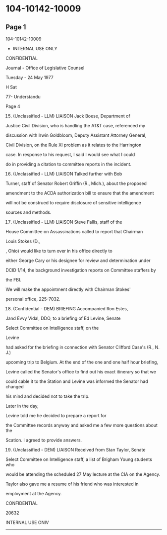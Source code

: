 # 104-10142-10009

## Page 1

104-10142-10009

- INTERNAL USE ONLY

CONFIDENTIAL

Journal - Office of Legislative Counsel

Tuesday - 24 May 1977

H Sat

77- Understandu

Page 4

15. (Unclassified - LLM) LIAISON Jack Boese, Department of

Justice Civil Division, who is handling the AT&T case, referenced my

discussion with Irwin Goldbloom, Deputy Assistant Attorney General,

Civil Division, on the Rule XI problem as it relates to the Harrington

case. In response to his request, I said I would see what I could

do in providing a citation to committee reports in the incident.

16. (Unclassified - LLM) LIAISON Talked further with Bob

Turner, staff of Senator Robert Griffin (R., Mich.), about the proposed

amendment to the ACDA authorization bill to ensure that the amendment

will not be construed to require disclosure of sensitive intelligence

sources and methods.

17. (Unclassified - LLM) LIAISON Steve Fallis, staff of the

House Committee on Assassinations called to report that Chairman

Louis Stokes (D.,

, Ohio) would like to turn over in his office directly to

either George Cary or his designee for review and determination under

DCID 1/14, the background investigation reports on Committee staffers by

the FBI.

We will make the appointment directly with Chairman Stokes'

personal office, 225-7032.

18. (Confidential - DEM) BRIEFING Accompanied Ron Estes,

Jand Evvy Vidal, DDO, to a briefing of Ed Levine, Senate

Select Committee on Intelligence staff, on the

Levine

had asked for the briefing in connection with Senator Clifford Case's (R., N. J.)

upcoming trip to Belgium. At the end of the one and one half hour briefing,

Levine called the Senator's office to find out his exact itinerary so that we

could cable it to the Station and Levine was informed the Senator had changed

his mind and decided not to take the trip.

Later in the day,

Levine told me he decided to prepare a report for

the Committee records anyway and asked me a few more questions about the

Scation. I agreed to provide answers.

19. (Unclassified - DEM) LIAISON Received from Stan Taylor, Senate

Select Committee on Intelligence staff, a list of Brigham Young students who

would be attending the scheduled 27 May lecture at the CIA on the Agency.

Taylor also gave me a resume of his friend who was interested in

employment at the Agency.

CONFIDENTIAL

20632

INTERNAL USE ONIV

---

